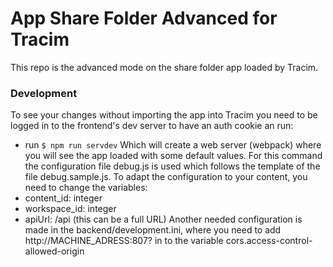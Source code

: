 # App Share Folder Advanced for Tracim

This repo is the advanced mode on the share folder app loaded by Tracim.

### Development
To see your changes without importing the app into Tracim you need to be logged in to the frontend's dev server to have an auth cookie an run:
- run `$ npm run servdev`
Which will create a web server (webpack) where you will see the app loaded with some default values.
For this command the configuration file debug.js is used which follows the template of the file debug.sample.js. To adapt the configuration to your content, you need to change the variables:
 - content_id: integer
 - workspace_id: integer
 - apiUrl: /api (this can be a full URL)
Another needed configuration is made in the backend/development.ini, where you need to add http://MACHINE_ADRESS:807? in to the variable cors.access-control-allowed-origin
